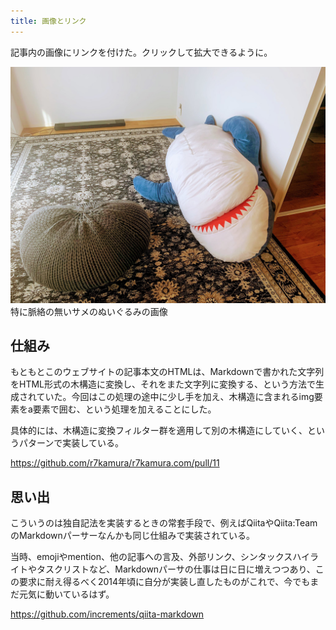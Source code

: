 ```yaml
---
title: 画像とリンク
---
```


記事内の画像にリンクを付けた。クリックして拡大できるように。

![](/images/2020-09-18-link-image.jpg)
特に脈絡の無いサメのぬいぐるみの画像

## 仕組み

もともとこのウェブサイトの記事本文のHTMLは、Markdownで書かれた文字列をHTML形式の木構造に変換し、それをまた文字列に変換する、という方法で生成されていた。今回はこの処理の途中に少し手を加え、木構造に含まれるimg要素をa要素で囲む、という処理を加えることにした。

具体的には、木構造に変換フィルター群を適用して別の木構造にしていく、というパターンで実装している。

https://github.com/r7kamura/r7kamura.com/pull/11

## 思い出

こういうのは独自記法を実装するときの常套手段で、例えばQiitaやQiita:TeamのMarkdownパーサーなんかも同じ仕組みで実装されている。

当時、emojiやmention、他の記事への言及、外部リンク、シンタックスハイライトやタスクリストなど、Markdownパーサの仕事は日に日に増えつつあり、この要求に耐え得るべく2014年頃に自分が実装し直したものがこれで、今でもまだ元気に動いているはず。

https://github.com/increments/qiita-markdown
